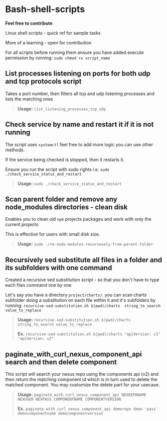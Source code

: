 # Bash-shell-scripts
**Feel free to contribute**

Linux shell scripts - quick ref for sample tasks

More of a learning - open for contribution

For all scripts before running them ensure you have added execute permission by running: `sudo chmod +x script_name`

## List processes listening on ports for both udp and tcp protocols script
Takes a port number, then filters all tcp and udp listening processes and lists the matching ones

> 
> **Usage:** `list_listening_processes_tcp_udp`
> 

## Check service by name and restart it if it is not running
The script uses `systemctl` feel free to add more logic you can use other methods.

If the service being checked is stopped, then it restarts it.

Ensure you run the script with sudo rights i.e. `sudo ./check_service_status_and_restart`

> 
> **Usage:** `sudo ./check_service_status_and_restart`
> 

## Scan parent folder and remove any node_modules directories - clean disk
Enables you to clean old `npm` projects packages and work with only the current projects

This is effective for users with small disk size.

> 
> **Usage:** `sudo ./rm-node-modules-recursevely-from-parent-folder`
>

## Recursively sed substitute all files in a folder and its subfolders with one command

Created a recursive sed substitution script - so that you don't have to type each files command one by one

Let's say you have a directory `project/charts/`. you can scan charts subfolder doing a substitution on each file within it and it's subfolders by running: `recursive-sed-substitution.sh $(pwd)/charts  string_to_search value_to_replace`
> 
> **Usage:** `recursive-sed-substitution.sh $(pwd)/charts  string_to_search value_to_replace`
> 
> **Ex.** `recursive-sed-substitution.sh $(pwd)/charts "apiVersion: v1" "apiVersion: v2"`
> 

## paginate_with_curl_nexus_component_api search and then delete component
This script will search your nexus repo using the components api (v2) and then return the matching component id which is in turn used to delete the matched component. You may customize the delete part for your usecase.

> 
> **Usage:** `paginate_with_curl_nexus_component_api NEXREPONAME NEXUSER NEXPASS COMPONENTNAME COMPONENTVERSION`
> 
> **Ex.** `paginate_with_curl_nexus_component_api demorepo demo 'pass' democomponentname democomponentversion`
> 
